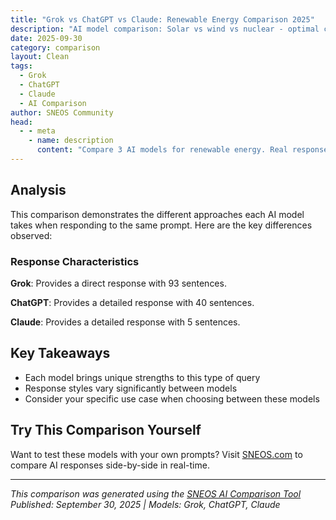 ```yaml
---
title: "Grok vs ChatGPT vs Claude: Renewable Energy Comparison 2025"
description: "AI model comparison: Solar vs wind vs nuclear - optimal clean energy mix for 2025..."
date: 2025-09-30
category: comparison
layout: Clean
tags:
  - Grok
  - ChatGPT
  - Claude
  - AI Comparison
author: SNEOS Community
head:
  - - meta
    - name: description
      content: "Compare 3 AI models for renewable energy. Real responses from Grok, ChatGPT, Claude with detailed analysis."
---
```


<ChatComparison
  title="Grok vs ChatGPT vs Claude: Renewable Energy Comparison 2025"
  prompt="Solar vs wind vs nuclear - optimal clean energy mix for 2025"
  :responses='{
    "Grok": "Determining the optimal clean energy mix for 2025 depends on a variety of factors, including geographic location, energy demand, technological advancements, cost, policy frameworks, and environmental goals. Below, I\u2019ll compare solar, wind, and nuclear energy across key criteria to assess their roles in a clean energy mix for 2025. The \u0022optimal mix\u0022 will vary by region, but I\u2019ll aim to provide a general framework and global perspective.\n\n### 1. Overview of Solar, Wind, and Nuclear Energy\n- **Solar Energy**: Harnesses sunlight via photovoltaic (PV) panels or concentrated solar power (CSP). It\u2019s abundant, scalable, and widely deployable, especially in sunny regions.\n- **Wind Energy**: Captures wind through turbines, primarily onshore and offshore. It\u2019s effective in windy areas and increasingly cost-competitive.\n- **Nuclear Energy**: Generates power through nuclear fission in reactors. It provides baseload (constant) power with near-zero carbon emissions but faces high upfront costs and safety concerns.\n\n### 2. Comparison Across Key Metrics\n#### a. Cost and Economic Viability\n- **Solar**: Costs have plummeted, with levelized cost of energy (LCOE) for utility-scale solar at $20-50/MWh (2023 estimates, IRENA). By 2025, further declines are expected due to economies of scale and innovations in PV efficiency.\n- **Wind**: Onshore wind is similarly competitive at $25-60/MWh, while offshore wind is pricier at $50-100/MWh but dropping with larger turbines and better sites. Costs are expected to stabilize or slightly decrease by 2025.\n- **Nuclear**: New nuclear plants have high LCOE ($60-150/MWh) due to construction costs and long timelines (5-10 years). Small modular reactors (SMRs) may reduce costs by 2025, but deployment remains limited.\n\n**Winner**: Solar and onshore wind are the cheapest options for 2025, with nuclear lagging unless SMRs scale rapidly.\n\n#### b. Scalability and Deployment Speed\n- **Solar**: Highly scalable, with small-to-large installations possible in months. Global capacity is expected to exceed 2,000 GW by 2025 (IEA projections).\n- **Wind**: Scalable but slower than solar due to site constraints and permitting (1-3 years for projects). Offshore wind faces additional logistical challenges but has high potential in regions like Northern Europe.\n- **Nuclear**: Slow to scale due to long construction times and regulatory hurdles. Even with SMRs, significant new capacity by 2025 is unlikely outside countries like China or Russia.\n\n**Winner**: Solar dominates for rapid deployment; wind is strong but slower; nuclear is least scalable in the short term.\n\n#### c. Reliability and Baseload Capacity\n- **Solar**: Intermittent, dependent on daylight and weather. Requires storage (batteries) or backup systems for reliability. Battery costs are falling ($100-150/kWh by 2025, per BloombergNEF), improving viability.\n- **Wind**: Also intermittent, reliant on wind patterns. Less predictable than solar in some regions but can complement solar in a hybrid grid.\n- **Nuclear**: Provides consistent baseload power with high capacity factors (90%\u002B uptime). Ideal for stable grid operation, unlike intermittent renewables unless paired with storage.\n\n**Winner**: Nuclear excels for reliability; solar and wind need storage or grid integration for 24/7 power.\n\n#### d. Environmental and Safety Impact\n- **Solar**: Low carbon footprint (10-50 gCO2/kWh over lifecycle), minimal land use if rooftop-installed, but panel production involves toxic materials and recycling challenges.\n- **Wind**: Low emissions (10-20 gCO2/kWh), though turbines impact bird/bat populations and require significant land/sea space. Offshore wind minimizes land conflicts.\n- **Nuclear**: Near-zero operational emissions (10-20 gCO2/kWh), but risks include radioactive waste (long-term storage issues) and rare but catastrophic accidents (e.g., Fukushima). Public perception and regulatory barriers remain hurdles.\n\n**Winner**: Solar and wind have fewer safety risks; nuclear\u2019s environmental benefits are offset by waste and accident concerns.\n\n#### e. Policy and Public Support\n- **Solar/Wind**: Strong global policy support through subsidies, tax incentives, and renewable targets (e.g., EU\u2019s Green Deal, US Inflation Reduction Act). High public acceptance.\n- **Nuclear**: Mixed support. Some nations (e.g., France, China) back nuclear for energy security and decarbonization, but others (e.g., Germany) phase it out due to safety fears. Public opposition often delays projects.\n\n**Winner**: Solar and wind have broader support and fewer political barriers.\n\n### 3. Optimal Clean Energy Mix for 2025\nThere is no one-size-fits-all mix, but a balanced approach leveraging the strengths of each technology is ideal. Here\u2019s a general framework for 2025, assuming a goal of maximizing decarbonization while ensuring reliability and affordability:\n\n- **Solar (40-50%)**: Given low costs, rapid deployment, and scalability, solar should form the backbone of new capacity, especially in sun-rich regions (e.g., Africa, Middle East, Southern US). Pair with battery storage (projected to reach 400 GWh globally by 2025, per IEA) to address intermittency.\n- **Wind (30-40%)**: Complementary to solar, wind (especially onshore) is critical in windy regions (e.g., Northern Europe, Great Plains in the US). Offshore wind will grow in specific areas but remain a smaller share by 2025 due to higher costs and timelines.\n- **Nuclear (10-20%)**: Essential for baseload power in regions with existing nuclear infrastructure (e.g., France, China) or energy-intensive grids. New capacity will be limited by 2025, so the focus should be on maintaining existing plants and starting SMR pilot projects for future scaling.\n\n### 4. Regional Considerations\n- **Sunny, Developing Regions (e.g., India, Sub-Saharan Africa)**: Heavy on solar (60-70%) due to cost and resource availability, with wind as secondary and minimal nuclear due to cost/safety.\n- **Windy, Industrialized Regions (e.g., Northern Europe)**: Emphasize wind (50-60%, including offshore), with solar as a complement and nuclear for baseload if politically viable.\n- **Energy-Intensive Economies (e.g., China, US)**: Balanced mix with nuclear maintaining a larger share (20-30%) for grid stability, alongside rapid solar/wind growth.\n\n### 5. Challenges to Address by 2025\n- **Storage and Grid Integration**: Solar and wind\u2019s intermittency requires investment in batteries, pumped hydro, and smart grids. By 2025, storage costs must drop further to make renewables fully reliable.\n- **Land Use and Community Impact**: Solar and wind projects need careful planning to minimize ecological and social disruption.\n- **Nuclear Innovation**: SMRs and advanced reactors could lower costs and improve safety, but regulatory frameworks must adapt quickly.\n\n### 6. Conclusion\nFor 2025, the optimal clean energy mix globally leans heavily on solar and wind (70-80% of new capacity) due to their cost-effectiveness, scalability, and public support. Nuclear plays a critical but smaller role (10-20%) for baseload power, especially in regions with existing infrastructure or high energy demand. The exact ratio depends on local resources, policy, and grid needs. Investment in storage and grid modernization will be crucial to maximize the potential of renewables, while sustained R\u0026D in nuclear (especially SMRs) could shift the balance in the 2030s.\n\nIf you\u2019re looking at a specific country or region, I can tailor this analysis further!",
    "ChatGPT": "Determining the optimal clean energy mix among solar, wind, and nuclear power for 2025 depends on various factors such as geographic location, energy demand profiles, cost, technology maturity, grid infrastructure, policy environment, and environmental considerations. Below, I\u0027ll outline the strengths and challenges of each energy source and then suggest an optimal approach for a balanced clean energy portfolio.\n\n### Solar Power\n**Strengths:**\n- Rapidly declining costs and improving efficiency.\n- Scalability from small rooftop installations to large utility-scale solar farms.\n- Zero emissions during operation.\n- Short lead times for project completion.\n\n**Challenges:**\n- Intermittency: Only generates power during daylight hours.\n- Weather-dependent variability (cloud cover, seasons).\n- Requires significant land area for large-scale installations.\n- Energy storage or grid balancing needed to handle peak demand in evenings.\n\n### Wind Power\n**Strengths:**\n- Mature technology with competitive costs.\n- Produces electricity at all times of day and night but still variable.\n- Offshore wind offers high capacity factors but at higher costs.\n- Zero emissions during operation.\n\n**Challenges:**\n- Intermittency and variability due to weather.\n- Site-specific constraints (proximity to suitable windy locations).\n- Visual, noise, and ecological concerns in some areas.\n- Transmission infrastructure may be required to connect remote wind farms to demand centers.\n\n### Nuclear Power\n**Strengths:**\n- High capacity factor (~90%), providing reliable baseload power.\n- Zero greenhouse gas emissions during operation.\n- Small land footprint compared to renewables.\n- Helps stabilize the grid and supply consistent power.\n\n**Challenges:**\n- High upfront capital costs and long construction times.\n- Public concerns over safety, waste disposal, and accidents.\n- Regulatory complexities.\n- Limited fuel resources and political considerations.\n\n---\n\n### Optimal Clean Energy Mix for 2025\n\nAn optimal mix balances intermittency, cost, reliability, and environmental impact. Since 2025 is near-term, solutions must consider existing and near-term deployable technologies.\n\n| Energy Source | Suggested Share (%) | Role in Mix                                  |\n|---------------|---------------------|----------------------------------------------|\n| Solar         | 30-40%              | Primary source during daylight, distributed generation. |\n| Wind          | 30-35%              | Complement solar with wind generation (day/night, seasonal). |\n| Nuclear       | 25-30%              | Provide reliable baseload and grid stability. |\n\n### Rationale:\n- **Solar (30-40%)**: Capitalize on rapid growth, falling costs, and easy deployment of solar PV, particularly as rooftop and utility-scale installations.\n- **Wind (30-35%)**: Leverage complementary production profiles and cost competitiveness; offshore wind adds a strong capacity factor but may be limited to coastal areas.\n- **Nuclear (25-30%)**: Maintain or expand existing nuclear fleet to provide steady, reliable power that compensates for solar and wind intermittency and supports grid stability.\n\n### Additional considerations:\n- **Energy storage solutions (batteries, pumped hydro, thermal storage)** and demand response will be critical to manage variability.\n- **Grid modernization and transmission upgrades** needed to handle dispersed generation sources.\n- **Regional tailoring** of the mix is important; sunny regions may lean more on solar, windy regions on wind, and areas with existing nuclear infrastructure can sustain or increase nuclear share.\n- **Emerging technologies** such as small modular reactors (SMRs) could influence nuclear deployment timelines but broadly may not be significant by 2025.\n\n---\n\n### Summary\n\n| Metric              | Solar            | Wind             | Nuclear           |\n|---------------------|------------------|------------------|-------------------|\n| Emissions           | Zero operational | Zero operational | Zero operational  |\n| Capacity Factor     | ~15-25% typical  | ~25-45% typical  | ~90%              |\n| Cost Trend          | Falling rapidly  | Competitive      | High upfront cost  |\n| Deployment Speed    | Fast             | Moderate to fast | Slow              |\n| Grid Impact         | Variable output  | Variable output  | Stable output     |\n| Land Use            | Moderate         | Moderate to high | Low               |\n\nAn optimal 2025 clean energy mix blends solar (30-40%), wind (30-35%), and nuclear (25-30%) to maximize renewables penetration while ensuring grid stability and reliability.\n\n---\n\nIf you want, I can provide tailored recommendations for a specific country or region.",
    "Claude": "Here\u0027s an analysis of the optimal clean energy mix for 2025, considering current technological and economic realities:\n\n## **Likely Optimal Mix by Region**\n\n### **High Solar Potential Areas** (Southwest US, Middle East, Australia)\n- **Solar**: 40-50%\n- **Wind**: 20-30% \n- **Nuclear**: 20-25%\n- **Other renewables/storage**: 10-15%\n\n### **High Wind Potential Areas** (Great Plains, Northern Europe, offshore regions)\n- **Wind**: 45-55%\n- **Solar**: 15-25%\n- **Nuclear**: 25-30%\n- **Other renewables/storage**: 10-15%\n\n### **Limited Renewable Resources** (Dense urban areas, less favorable climates)\n- **Nuclear**: 40-60%\n- **Solar**: 15-25%\n- **Wind**: 10-20%\n- **Other renewables/storage**: 15-25%\n\n## **Key Considerations for 2025**\n\n### **Solar Advantages**\n- Rapidly declining costs (now cheapest in many markets)\n- Modular deployment\n- Peak generation aligns with peak demand in many regions\n- Minimal water requirements\n\n### **Wind Advantages** \n- Excellent capacity factors in optimal locations\n- Offshore wind expanding rapidly\n- Often generates when solar doesn\u0027t (night, winter)\n- Increasingly cost-competitive\n\n### **Nuclear Advantages**\n- Reliable baseload power\n- Highest capacity factor (~90%\u002B)\n- Minimal land use\n- No intermittency issues\n- Essential for deep decarbonization\n\n## **Critical Success Factors**\n\n1. **Grid flexibility** and smart management systems\n2. **Energy storage** deployment (4-6 hour batteries becoming standard)\n3. **Transmission infrastructure** to move renewable energy from optimal generation sites\n4. **Demand response** programs to match consumption with generation\n\nThe optimal mix will be **highly location-dependent**, but most scenarios require significant nuclear capacity to provide reliable, carbon-free baseload power while renewables handle variable demand."
  }'
  published-date="13:19"
/>

## Analysis

This comparison demonstrates the different approaches each AI model takes when responding to the same prompt. Here are the key differences observed:

### Response Characteristics

**Grok**: Provides a direct response with 93 sentences. 

**ChatGPT**: Provides a detailed response with 40 sentences. 

**Claude**: Provides a detailed response with 5 sentences. 

## Key Takeaways

- Each model brings unique strengths to this type of query
- Response styles vary significantly between models
- Consider your specific use case when choosing between these models

## Try This Comparison Yourself

Want to test these models with your own prompts? Visit [SNEOS.com](https://sneos.com) to compare AI responses side-by-side in real-time.

---

*This comparison was generated using the [SNEOS AI Comparison Tool](https://sneos.com)*
*Published: September 30, 2025 | Models: Grok, ChatGPT, Claude*
